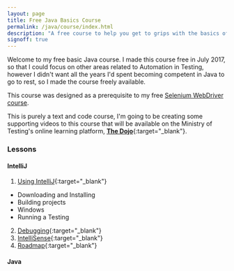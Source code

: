 ```yaml
---
layout: page
title: Free Java Basics Course
permalink: /java/course/index.html
description: "A free course to help you get to grips with the basics of Java"
signoff: true
---
```

Welcome to my free basic Java course. I made this course free in July 2017, so that I could focus on other areas related to Automation in Testing, however I didn't want all the years I'd spent becoming competent in Java to go to rest, so I made the course freely available.

This course was designed as a prerequisite to my free [Selenium WebDriver course](../../selenium/course). 

This is purely a text and code course, I'm going to be creating some supporting videos to this course that will be available on the Ministry of Testing's online learning platform, [**The Dojo**](https://dojo.ministryoftesting.com){:target="_blank"}.

### Lessons
#### IntelliJ
1. [Using IntelliJ](../intellij/lessons/usingintellij){:target="_blank"}
  * Downloading and Installing
  * Building projects
  * Windows
  * Running a Testing
2. [Debugging](../intellij/lessons/debugging){:target="_blank"}
3. [IntelliSense](../intellij/lessons/intellisense){:target="_blank"}
4. [Roadmap](../intellij/lessons/roadmap){:target="_blank"}
   
#### Java


